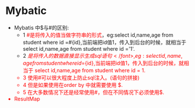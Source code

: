 # Mybatic
   - Mybatis 中$与#的区别:
      - 1 <font color="red">#是将传入的值当做字符串的形式</font>，eg:select id,name,age from student where id =#{id},当前端把id值1，传入到后台的时候，就相当于 select id,name,age from student where id ='1'.
      - 2 <font color="red">$是将传入的数据直接显示生成sql语句</font>,eg:select id,name,age from student where id =${id},当前端把id值1，传入到后台的时候，就相当于 select id,name,age from student where id = 1.
      - 3 使用#可以很大程度上防止sql注入。(语句的拼接)
      - 4 但是如果使用在order by 中就需要使用 $.
      - 5 在大多数情况下还是经常使用#，但在不同情况下必须使用$. 
   - ResultMap
